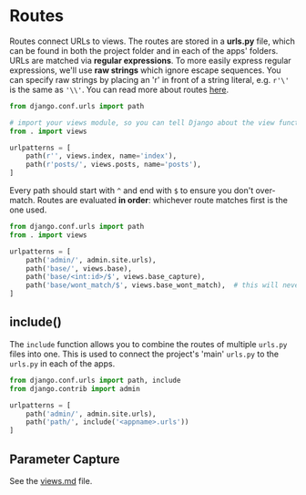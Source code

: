 
# Routes

Routes connect URLs to views. The routes are stored in a **urls.py** file, which can be found in both the project folder and in each of the apps' folders. URLs are matched via **regular expressions**. To more easily express regular expressions, we'll use **raw strings** which ignore escape sequences. You can specify raw strings by placing an 'r' in front of a string literal, e.g. `r'\'` is the same as `'\\'`. You can read more about routes [here](https://docs.djangoproject.com/en/1.11/topics/http/urls/).


```python
from django.conf.urls import path

# import your views module, so you can tell Django about the view functions
from . import views

urlpatterns = [
    path(r'', views.index, name='index'),
    path(r'posts/', views.posts, name='posts'),
]
```

Every path should start with `^` and end with `$` to ensure you don't over-match. Routes are evaluated **in order**: whichever route matches first is the one used.

```python
from django.conf.urls import path
from . import views

urlpatterns = [
    path('admin/', admin.site.urls),
    path('base/', views.base),
    path('base/<int:id>/$', views.base_capture),
    path('base/wont_match/$', views.base_wont_match),  # this will never match because of _both_ of above routes.
]
```

## include()

The `include` function allows you to combine the routes of multiple `urls.py` files into one. This is used to connect the project's 'main' `urls.py` to the `urls.py` in each of the apps.

```python
from django.conf.urls import path, include
from django.contrib import admin

urlpatterns = [
    path('admin/', admin.site.urls),
    path('path/', include('<appname>.urls'))
]
```

## Parameter Capture

See the [views.md](views.md/#Path_Parameters) file.
